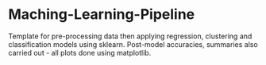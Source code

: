 # Maching-Learning-Pipeline
Template for pre-processing data then applying regression, clustering and classification models using sklearn. Post-model accuracies, summaries also carried out - all plots done using matplotlib.
